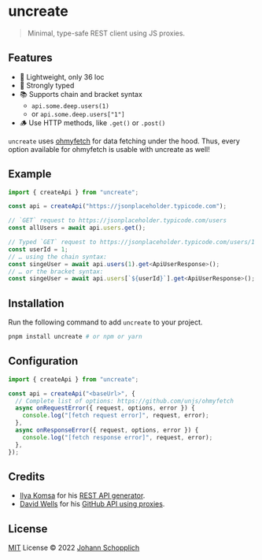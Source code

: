 # uncreate

> Minimal, type-safe REST client using JS proxies.

## Features

- 🌁 Lightweight, only 36 loc
- 🦾 Strongly typed
- 📚 Supports chain and bracket syntax
  - `api.some.deep.users(1)`
  - or `api.some.deep.users["1"]`
- 🪵 Use HTTP methods, like `.get()` or `.post()`

`uncreate` uses [ohmyfetch](https://github.com/unjs/ohmyfetch) for data fetching under the hood. Thus, every option available for ohmyfetch is usable with uncreate as well!

## Example

```ts
import { createApi } from "uncreate";

const api = createApi("https://jsonplaceholder.typicode.com");

// `GET` request to https://jsonplaceholder.typicode.com/users
const allUsers = await api.users.get();

// Typed `GET` request to https://jsonplaceholder.typicode.com/users/1
const userId = 1;
// … using the chain syntax:
const singeUser = await api.users(1).get<ApiUserResponse>();
// … or the bracket syntax:
const singeUser = await api.users[`${userId}`].get<ApiUserResponse>();
```

## Installation

Run the following command to add `uncreate` to your project.

```bash
pnpm install uncreate # or npm or yarn
```

## Configuration

```ts
import { createApi } from "uncreate";

const api = createApi("<baseUrl>", {
  // Complete list of options: https://github.com/unjs/ohmyfetch
  async onRequestError({ request, options, error }) {
    console.log("[fetch request error]", request, error);
  },
  async onResponseError({ request, options, error }) {
    console.log("[fetch response error]", request, error);
  },
});
```

## Credits

- [Ilya Komsa](https://github.com/v1vendi) for his [REST API generator](https://gist.github.com/v1vendi/75d5e5dad7a2d1ef3fcb48234e4528cb).
- [David Wells](https://github.com/DavidWells) for his [GitHub API using proxies](https://gist.github.com/DavidWells/93535d7d6bec3a7219778ebcfa437df3).

## License

[MIT](./LICENSE) License © 2022 [Johann Schopplich](https://github.com/johannschopplich)
